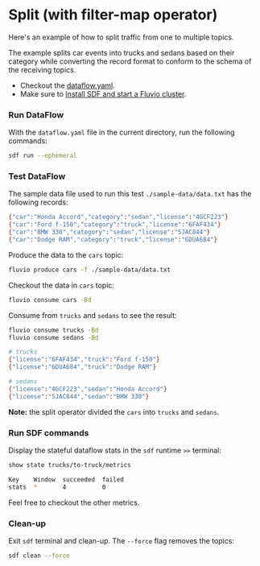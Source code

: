 # Split (with filter-map operator)

Here's an example of how to split traffic from one to multiple topics.

The example splits car events into trucks and sedans based on their category while converting the record format to conform to the schema of the receiving topics.

* Checkout the [dataflow.yaml](./dataflow.yaml).
* Make sure to [Install SDF and start a Fluvio cluster].

### Run DataFlow

With the `dataflow.yaml` file in the current directory, run the following commands:

```bash
sdf run --ephemeral
```

### Test DataFlow

The sample data file used to run this test `./sample-data/data.txt` has the following records:

```bash
{"car":"Honda Accord","category":"sedan","license":"4GCF223"}
{"car":"Ford f-150","category":"truck","license":"6FAF434"}
{"car":"BMW 330","category":"sedan","license":"5JAC844"}
{"car":"Dodge RAM","category":"truck","license":"6DUA684"}
```

Produce the data to the `cars` topic:

```bash
fluvio produce cars -f ./sample-data/data.txt
```

Checkout the data in `cars` topic:

```bash
fluvio consume cars -Bd
```

Consume from `trucks` and `sedans` to see the result:

```bash
fluvio consume trucks -Bd
fluvio consume sedans -Bd
```

```bash
# trucks
{"license":"6FAF434","truck":"Ford f-150"}
{"license":"6DUA684","truck":"Dodge RAM"}

# sedans
{"license":"4GCF223","sedan":"Honda Accord"}
{"license":"5JAC844","sedan":"BMW 330"}
```

**Note:** the split operator divided the `cars` into `trucks` and `sedans`.


### Run SDF commands

Display the stateful dataflow stats in the `sdf` runtime `>>` terminal:

```bash
show state trucks/to-truck/metrics
```

```bash
Key    Window  succeeded  failed
stats  *       4          0
```

Feel free to checkout the other metrics.


### Clean-up

Exit `sdf` terminal and clean-up. The `--force` flag removes the topics:

```bash
sdf clean --force
```

[Install SDF and start a Fluvio cluster]: /README.MD#prerequisites
